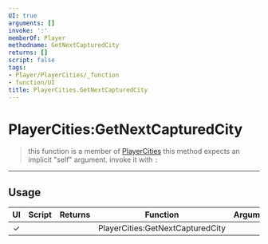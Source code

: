 ```yaml
---
UI: true
arguments: []
invoke: ':'
memberOf: Player
methodname: GetNextCapturedCity
returns: []
script: false
tags:
- Player/PlayerCities/_function
- function/UI
title: PlayerCities.GetNextCapturedCity
---
```

# PlayerCities:GetNextCapturedCity
> this function is a member of [PlayerCities](civ-6/lua/PlayerCities.md)
> this method expects an implicit "self" argument. invoke it with `:`
-----
## Usage
|  UI | Script | Returns | Function | Arguments |
|:---:|:------:|-------:|:--------:|:---------|
|✓| ||PlayerCities:GetNextCapturedCity||
